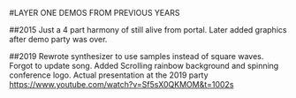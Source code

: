 #LAYER ONE DEMOS FROM PREVIOUS YEARS

##2015
Just a 4 part harmony of still alive from portal. Later added graphics after demo party was over.

##2019
Rewrote synthesizer to use samples instead of square waves. Forgot to update song. Added Scrolling rainbow background and spinning conference logo.
Actual presentation at the 2019 party
https://www.youtube.com/watch?v=Sf5sX0QKMOM&t=1002s
